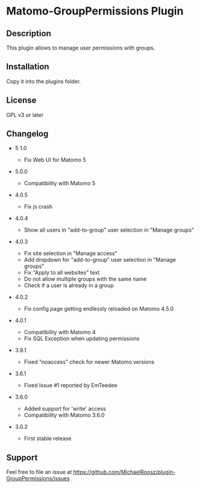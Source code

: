 # Matomo-GroupPermissions Plugin

## Description

This plugin allows to manage user permissions with groups.

## Installation

Copy it into the plugins folder.

## License

GPL v3 or later

## Changelog
- 5 1.0
  - Fix Web UI for Matomo 5

- 5.0.0
  - Compatibility with Matomo 5

- 4.0.5
  - Fix js crash

- 4.0.4
  - Show all users in "add-to-group" user selection in "Manage groups"

- 4.0.3
  - Fix site selection in "Manage access"
  - Add dropdown for "add-to-group" user selection in "Manage groups"
  - Fix "Apply to all websites" text
  - Do not allow multiple groups with the same name
  - Check if a user is already in a group

- 4.0.2
  - Fix config page getting endlessly reloaded on Matomo 4.5.0

- 4.0.1
  - Compatibility with Matomo 4
  - Fix SQL Exception when updating permissions

- 3.9.1
  - Fixed "noaccess" check for newer Matomo versions

- 3.6.1
  - Fixed Issue #1 reported by EmTeedee

- 3.6.0
  - Added support for 'write' access
  - Compatibility with Matomo 3.6.0
  
- 3.0.2
  - First stable release

## Support

Feel free to file an issue at https://github.com/MichaelRoosz/plugin-GroupPermissions/issues .
